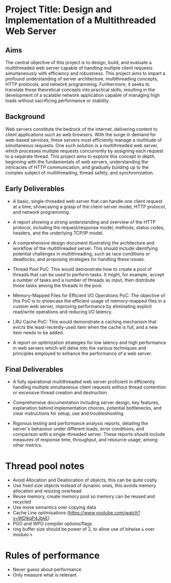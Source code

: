 # Project Title: Design and Implementation of a Multithreaded Web Server

## Aims

The central objective of this project is to design, build, and evaluate a multithreaded web server capable of handling multiple client requests simultaneously with efficiency and robustness. This project aims to impart a profound understanding of server architecture, multithreading concepts, HTTP protocols, and network programming. Furthermore, it seeks to translate these theoretical concepts into practical skills, resulting in the development of a scalable network application capable of managing high loads without sacrificing performance or stability.

## Background 

Web servers constitute the bedrock of the internet, delivering content to client applications such as web browsers. With the surge in demand for web-based services, these servers must efficiently manage a multitude of simultaneous requests. One such solution is a multithreaded web server, which processes multiple requests concurrently by assigning each request to a separate thread. This project aims to explore this concept in depth, beginning with the fundamentals of web servers, understanding the intricacies of HTTP communication, and gradually building up to the complex subject of multithreading, thread safety, and synchronization.

 

## Early Deliverables

- A basic, single-threaded web server that can handle one client request at a time, showcasing a grasp of the client-server model, HTTP protocol, and network programming. 

- A report showing a strong understanding and overview of the HTTP protocol, including the request/response model, methods, status codes, headers, and the underlying TCP/IP model. 

- A comprehensive design document illustrating the architecture and workflow of the multithreaded server. This should include identifying potential challenges in multithreading, such as race conditions or deadlocks, and proposing strategies for handling these issues. 

- Thread Pool PoC: This would demonstrate how to create a pool of threads that can be used to perform tasks. It might, for example, accept a number of tasks and a number of threads as input, then distribute those tasks among the threads in the pool. 

- Memory-Mapped Files for Efficient I/O Operations PoC: The objective of this PoC is to showcase the efficient usage of memory-mapped files in a custom web server, improving performance by eliminating explicit read/write operations and reducing I/O latency. 

- LRU Cache PoC: This would demonstrate a caching mechanism that evicts the least-recently-used item when the cache is full, and a new item needs to be added.  

- A report on optimization strategies for low latency and high performance in web servers which will delve into the various techniques and principles employed to enhance the performance of a web server.

 

## Final Deliverables

- A fully operational multithreaded web server proficient in efficiently handling multiple simultaneous client requests without thread contention or excessive thread creation and destruction. 

- Comprehensive documentation including server design, key features, explanation behind implementation choices, potential bottlenecks, and clear instructions for setup, use and troubleshooting. 

- Rigorous testing and performance analysis reports, detailing the server's behaviour under different loads, error conditions, and comparison with a single-threaded server. These reports should include measures of response time, throughput, and resource usage, among other metrics.




# Thread pool notes

- Avoid Allocation and Deallocation of objects, this can be quite costly
- Use fixed size objects instead of dynamic ones, this avoids memory allocation and resizing overhead
- Reuse memory, create memory pool so memory can be reused and recycled
- Use move semantics over copying data
- Cache Line optimisations (https://www.youtube.com/watch?v=WDIkqP4JbkE)
- PGO and WPO compiler options/flags
- ring buffer size should be power of 2, to allow use of bitwise `&` over modulo `%`

# Rules of performance 
- Never guess about performance
- Only measure what is relevant

